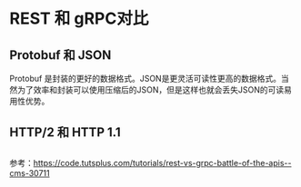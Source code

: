 # REST 和 gRPC对比
## Protobuf 和 JSON
Protobuf 是封装的更好的数据格式。JSON是更灵活可读性更高的数据格式。当然为了效率和封装可以使用压缩后的JSON，但是这样也就会丢失JSON的可读易用性优势。
## HTTP/2 和 HTTP 1.1
## 

参考：https://code.tutsplus.com/tutorials/rest-vs-grpc-battle-of-the-apis--cms-30711
